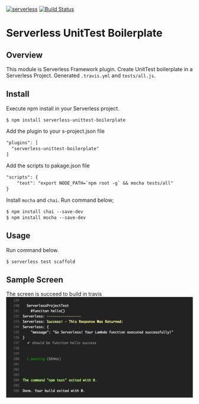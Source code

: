 [![serverless](http://public.serverless.com/badges/v3.svg)](http://www.serverless.com)
[![Build Status](https://travis-ci.org/horike37/serverless-unittest-boilerplate.svg?branch=master)](https://travis-ci.org/horike37/serverless-unittest-boilerplate)
# Serverless UnitTest Boilerplate
## Overview
This module is Serverless Framework plugin. Create UnitTest boilerplate in a Serverless Project.
Generated `.travis.yml` and `tests/all.js`.

## Install
Execute npm install in your Serverless project.

    $ npm install serverless-unittest-boilerplate

Add the plugin to your s-project.json file

    "plugins": [
      "serverless-unittest-boilerplate"
    ]

Add the scripts to pakage.json file

    "scripts": {
        "test": "export NODE_PATH=`npm root -g` && mocha tests/all"
    }
    
Install `mocha` and `chai`. Run command below;

    $ npm install chai --save-dev
    $ npm install mocha --save-dev

## Usage
Run command below.

    $ serverless test scaffold
    
## Sample Screen
The screen is succeed to build in travis
<img src="https://raw.githubusercontent.com/horike37/serverless-unittest-boilerplate/master/screenshot-1.png" title="travis"/>

